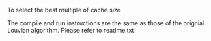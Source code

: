 To select the best multiple of cache size

The compile and run instructions are the same as those of the orignial Louvian algorithm. Please refer to readme.txt
